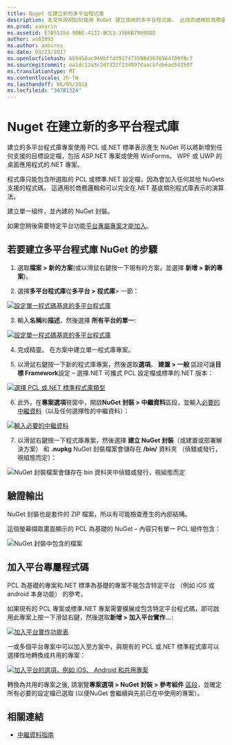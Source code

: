 ```yaml
---
title: Nuget 在建立新的多平台程式庫
description: 本文件說明如何使用 NuGet 建立使用的多平台程式庫。 此技術適用於商務邏輯和演算法可以用來表示完全.NET 基底類別程式庫，因此沒有平台專屬程式碼的所有目標平台上執行。
ms.prod: xamarin
ms.assetid: E7B55354-9BBE-4122-BCE3-3506B79090DD
author: asb3993
ms.author: amburns
ms.date: 03/23/2017
ms.openlocfilehash: b59450ac949bffdf927475598d3678564f09f8cf
ms.sourcegitcommit: ea1dc12a3c2d7322f234997daacbfdb6ad542507
ms.translationtype: MT
ms.contentlocale: zh-TW
ms.lasthandoff: 06/05/2018
ms.locfileid: "34781324"
---
```

# <a name="creating-a-new-multiplatform-library-for-nuget"></a>Nuget 在建立新的多平台程式庫

建立的多平台程式庫專案使用 PCL 或.NET 標準表示產生 NuGet 可以將新增到任何支援的目標設定檔，包括 ASP.NET 專案或使用 WinForms、 WPF 或 UWP 的桌面應用程式的.NET 專案。

程式庫只能包含所選取的 PCL 或標準.NET 設定檔，因為會加入任何其他 NuGets 支援的程式碼。
這適用於商務邏輯和可以完全在.NET 基底類別程式庫表示的演算法。

建立單一組件，並內建的 NuGet 封裝。

如果您稍後需要特定平台功能[平台專屬專案才能加入](#add-platforms)。

## <a name="steps-to-create-a-multiplatform-library-nuget"></a>若要建立多平台程式庫 NuGet 的步驟

1. 選取**檔案 > 新的方案**(或以滑鼠右鍵按一下現有的方案，並選擇 **新增 > 新的專案**)。

2. 選擇**多平台程式庫**從**多平台 > 程式庫**> 一節：

  [![](single-codebase-images/mulitplatform-library-sml.png "設定單一程式碼基底的多平台程式庫")](single-codebase-images/mulitplatform-library.png#lightbox)

3. 輸入**名稱**和**描述**，然後選擇 **所有平台的單一**:

  [![](single-codebase-images/single-configure-sml.png "設定單一程式碼基底的多平台程式庫")](single-codebase-images/single-configure.png#lightbox)

4. 完成精靈。 在方案中建立單一程式庫專案。

5. 以滑鼠右鍵按一下新的程式庫專案，然後選取**選項**。 **建置 > 一般** 區段可讓**目標 Framework**設定 – 選擇.NET 可攜式 PCL 設定檔或標準的.NET 版本：

  [![](single-codebase-images/single-choose-type-sml.png "選擇 PCL 或.NET 標準程式庫類型")](single-codebase-images/single-choose-type.png#lightbox)

6. 此外，在**專案選項**視窗中，開啟**NuGet 封裝 > 中繼資料**區段，並輸入[必要的中繼資料](~/cross-platform/app-fundamentals/nuget-multiplatform-libraries/metadata.md)（以及任何選擇性的中繼資料）：

  [![](single-codebase-images/single-metadata-sml.png "輸入必要的中繼資料")](single-codebase-images/single-metadata.png#lightbox)

7. 以滑鼠右鍵按一下程式庫專案，然後選擇 **建立 NuGet 封裝**（或建置或部署解決方案） 和 **.nupkg** NuGet 封裝檔案會儲存在 **/bin/** 資料夾 （偵錯或發行，視組態而定）：

  ![](single-codebase-images/create-nuget-package.png "NuGet 封裝檔案會儲存在 bin 資料夾中偵錯或發行，視組態而定")


## <a name="verifying-the-output"></a>驗證輸出

NuGet 封裝也是套件的 ZIP 檔案，所以有可能檢查產生的內部結構。

這個螢幕擷取畫面顯示的 PCL 為基礎的 NuGet – 內容只有單一 PCL 組件包含：

![](single-codebase-images/nuget-output.png "NuGet 封裝中包含的檔案")

<a name="add-platforms" />

## <a name="adding-platform-specific-code"></a>加入平台專屬程式碼

PCL 為基礎的專案和.NET 標準為基礎的專案不能包含特定平台 （例如 iOS 或 android 本身功能） 的參考。

如果現有的 PCL 專案或標準.NET 專案需要擴展成包含特定平台程式碼，即可啟用此專案上按一下滑鼠右鍵，然後選取**新增 > 加入平台實作...**:

[![](single-codebase-images/add-later-sml.png "加入平台實作功能表")](single-codebase-images/add-later.png#lightbox)

一或多個平台專案中可以加入至方案中，與現有的 PCL 或.NET 標準程式庫可以選擇性地轉換成共用的專案：

[![](single-codebase-images/add-later-platforms-sml.png "加入平台的選項，例如 iOS、 Android 和共用專案")](single-codebase-images/add-later-platforms-sml.png#lightbox)

轉換為共用的專案之後, 請瀏覽**專案選項 > NuGet 封裝 > 參考組件**
[區段](~/cross-platform/app-fundamentals/nuget-multiplatform-libraries/platform-specific.md)，並確定所有必要的設定檔已選取 (以便NuGet 會繼續與先前已在中使用的專案）。


## <a name="related-links"></a>相關連結

- [中繼資料指南](~/cross-platform/app-fundamentals/nuget-multiplatform-libraries/metadata.md)
